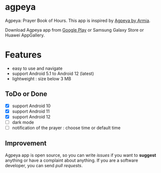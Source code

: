 # agpeya
 Agpeya: Prayer Book of Hours. This app is inspired by [Agpeya by Armia](https://play.google.com/store/apps/details?id=com.coptsonline.agpeya).
 
 Download Agpeya app from [Google Play](https://play.google.com/store/apps/details?id=com.softwarepharaoh.agpeya) or Samsung Galaxy Store or Huawei AppGallery.
 
 # Features
 - easy to use and navigate
 - support Android 5.1 to Android 12 (latest)
 - lightweight : size below 3 MB


## ToDo or Done
- [x] support Android 10
- [x] support Android 11
- [x] support Android 12
- [ ] dark mode
- [ ] notification of the prayer : choose time or default time

## Improvement

Agpeya app is open source, so you can write _issues_ if you want to __suggest__ anything or have a complaint about anything. If you are a software developer, you can send _pull requests_.
